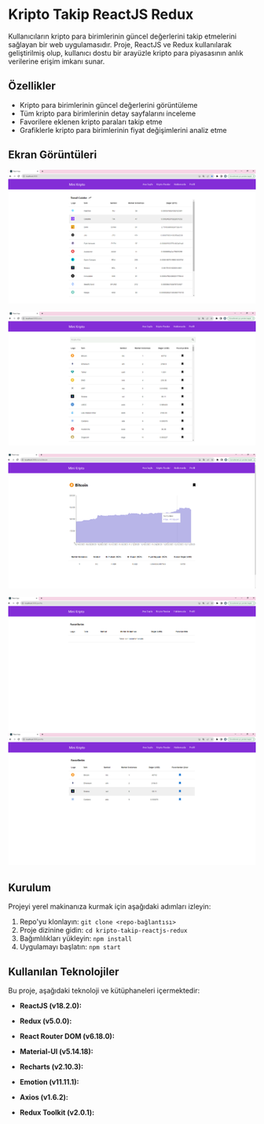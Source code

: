 # Kripto Takip ReactJS Redux

Kullanıcıların kripto para birimlerinin güncel değerlerini takip etmelerini sağlayan bir web uygulamasıdır. Proje, ReactJS ve Redux kullanılarak geliştirilmiş olup, kullanıcı dostu bir arayüzle kripto para piyasasının anlık verilerine erişim imkanı sunar.

## Özellikler

- Kripto para birimlerinin güncel değerlerini görüntüleme
- Tüm kripto para birimlerinin detay sayfalarını inceleme
- Favorilere eklenen kripto paraları takip etme
- Grafiklerle kripto para birimlerinin fiyat değişimlerini analiz etme


## Ekran Görüntüleri

![Ana Sayfa](screens/EkranAlıntısı.PNG)

![Tüm Kripto Para Birimleri](screens/EkranAlıntısı01.PNG)

![Kripto Para Detay Sayfası](screens/EkranAlıntısı02.PNG)

![Favoriler](screens/EkranAlıntısı03.PNG)
![Favoriler](screens/EkranAlıntısı04.PNG)

## Kurulum

Projeyi yerel makinanıza kurmak için aşağıdaki adımları izleyin:

1. Repo'yu klonlayın: `git clone <repo-bağlantısı>`
2. Proje dizinine gidin: `cd kripto-takip-reactjs-redux`
3. Bağımlılıkları yükleyin: `npm install`
4. Uygulamayı başlatın: `npm start`

## Kullanılan Teknolojiler

Bu proje, aşağıdaki teknoloji ve kütüphaneleri içermektedir:

- **ReactJS (v18.2.0):** 

- **Redux (v5.0.0):** 

- **React Router DOM (v6.18.0):** 

- **Material-UI (v5.14.18):** 

- **Recharts (v2.10.3):** 

- **Emotion (v11.11.1):** 

- **Axios (v1.6.2):** 

- **Redux Toolkit (v2.0.1):** 








